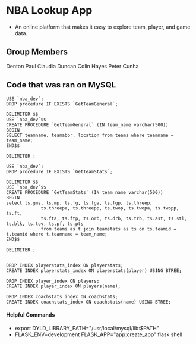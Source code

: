 # NBA Lookup App
- An online platform that makes it easy to explore team, player, and game data.

## Group Members
Denton Paul
Claudia Duncan
Colin Hayes
Peter Cunha

## Code that was ran on MySQL
```
USE `nba_dev`;
DROP procedure IF EXISTS `GetTeamGeneral`;

DELIMITER $$
USE `nba_dev`$$
CREATE PROCEDURE `GetTeamGeneral` (IN team_name varchar(500))
BEGIN
SELECT teamname, teamabbr, location from teams where teamname = team_name;
END$$

DELIMITER ;

USE `nba_dev`;
DROP procedure IF EXISTS `GetTeamStats`;

DELIMITER $$
USE `nba_dev`$$
CREATE PROCEDURE `GetTeamStats` (IN team_name varchar(500))
BEGIN
select ts.gms, ts.mp, ts.fg, ts.fga, ts.fgp, ts.threep, 
             ts.threepa, ts.threepp, ts.twop, ts.twopa, ts.twopp, ts.ft, 
             ts.fta, ts.ftp, ts.orb, ts.drb, ts.trb, ts.ast, ts.stl, ts.blk, ts.tov, ts.pf, ts.pts
             from teams as t join teamstats as ts on ts.teamid = t.teamid where t.teamname = team_name;
END$$

DELIMITER ;


DROP INDEX playerstats_index ON playerstats;
CREATE INDEX playerstats_index ON playerstats(player) USING BTREE;

DROP INDEX player_index ON players;
CREATE INDEX player_index ON players(name);

DROP INDEX coachstats_index ON coachstats;
CREATE INDEX coachstats_index ON coachstats(name) USING BTREE;
```

#### Helpful Commands
- export DYLD_LIBRARY_PATH="/usr/local/mysql/lib:$PATH"
- FLASK_ENV=development FLASK_APP="app:create_app" flask shell